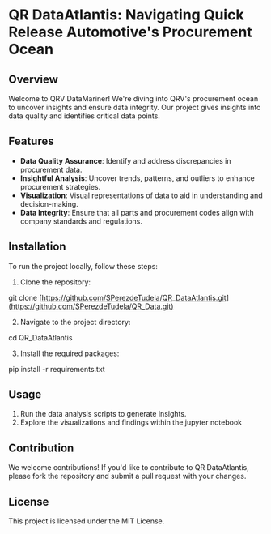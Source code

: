 # QR DataAtlantis: Navigating Quick Release Automotive's Procurement Ocean

## Overview

Welcome to QRV DataMariner! We're diving into QRV's procurement ocean to uncover insights and ensure data integrity. Our project gives insights into data quality and identifies critical data points.

## Features

- **Data Quality Assurance**: Identify and address discrepancies in procurement data.
- **Insightful Analysis**: Uncover trends, patterns, and outliers to enhance procurement strategies.
- **Visualization**: Visual representations of data to aid in understanding and decision-making.
- **Data Integrity**: Ensure that all parts and procurement codes align with company standards and regulations.

## Installation

To run the project locally, follow these steps:

1. Clone the repository:

git clone [https://github.com/SPerezdeTudela/QR_DataAtlantis.git](https://github.com/SPerezdeTudela/QR_Data.git)

2. Navigate to the project directory:

cd QR_DataAtlantis

3. Install the required packages:

pip install -r requirements.txt


## Usage

1. Run the data analysis scripts to generate insights.
2. Explore the visualizations and findings within the jupyter notebook

## Contribution

We welcome contributions! If you'd like to contribute to QR DataAtlantis, please fork the repository and submit a pull request with your changes.

## License

This project is licensed under the MIT License.
